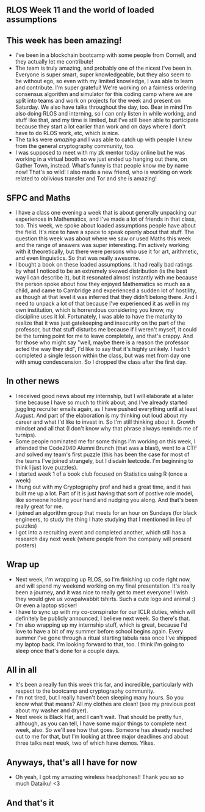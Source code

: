 ## RLOS Week 11 and the world of loaded assumptions

## This week has been amazing!
- I've been in a blockchain bootcamp with some people from Cornell, and they actually let me contribute!
- The team is truly amazing, and probably one of the nicest I've been in. Everyone is super smart, super knowledgeable, but they also seem to be 
without ego, so even with my limited knowledge, I was able to learn and contribute. I'm super grateful! We're working on a fairness ordering consensus algorithm
and simulator for this coding camp where we are split into teams and work on projects for the week and present on Saturday. We also have talks throughout the day,
too. Bear in mind I'm also doing RLOS and interning, so I can only listen in while working, and stuff like that, and my time is limited, but I've still been able
to participate because they start a lot earlier than work and on days where I don't have to do RLOS work, etc, which is nice.
- The talks were *amazing* and I was able to catch up with people I knew from the general cryptography community, too. 
- I was supposed to meet with my zk mentor today online but he was working in a virtual booth so we just ended up hanging out there, on Gather Town, instead.
What's funny is that people know me by name now! That's so wild! I also made a new friend, who is working on work related to oblivious transfer and Tor and she
is amazing!

## SFPC and Maths
- I have a class one evening a week that is about generally unpacking our experiences in Mathematics, and I've made a lot of friends in that class, too. This week,
we spoke about loaded assumptions people have about the field. It's nice to have a space to speak openly about that stuff. The question this week was about where
we saw or used Maths this week and the range of answers was super interesting. I'm actively working with it theoretically, but there were persons who use it for art,
arithmetic, and even linguistics. So that was really awesome.
- I bought a book on these loaded assumptions. It had really bad ratings by what I noticed to be an extremely skewed distribution (is the best way I can describe it),
but it resonated almost instantly with me because the person spoke about how they enjoyed Mathematics so much as a child, and came to Cambridge and experienced a 
sudden lot of hostility, as though at that level it was inferred that they didn't belong there. And I need to unpack a lot of that because I've experienced it as
well in my own institution, which is horrendous considering you know, my discipline uses it lol. Fortunately, I was able to have the maturity to realize that it 
was just gatekeeping and insecurity on the part of the professor, but that stuff disturbs me because if I weren't myself, it could be the turning point for me to
leave completely, and that's crappy. And for those who might say "well, maybe there is a reason the professor acted the way they did", I'd like to say that it's 
highly unlikely. I hadn't completed a single lesson within the class, but was met from day one with smug condescension. So I dropped the class after the first day.

## In other news
- I received good news about my internship, but I will elaborate at a later time because I have so much to think about, and I've already started juggling recruiter
emails again, as I have pushed everything until at least August. And part of the elaboration is my thinking out loud about my career and what I'd like to invest in.
So I'm still thinking about it. Growth mindset and all that (I don't know why that phrase always reminds me of turnips).
- Some people nominated me for some things I'm working on this week, I attended the Code2040 Alumni Brunch (that was a blast), went to a CTF and solved my team's
first puzzle (this has been the case for most of the teams I've joined strangely, but I disdain leetcode. I'm beginning to think I just love puzzles).
- I started week 1 of a book club focused on Statistics using R (once a week)
- I hung out with my Cryptography prof and had a great time, and it has built me up a lot. Part of it is just having that sort of postive role model, like someone
holding your hand and nudging you along. And that's been really great for me.
- I joined an algorithm group that meets for an hour on Sundays (for black engineers, to study the thing I hate studying that I mentioned in lieu of puzzles)
- I got into a recruiting event and completed another, which still has a research day next week (where people from the company will present posters)

## Wrap up
- Next week, I'm wrapping up RLOS, so I'm finishing up code right now, and will spend my weekend working on my final presentation. It's really been a journey,
and it was nice to really get to meet everyone! I wish they would give us vowpalwabbit tshirts. Such a cute logo and animal :) Or even a laptop sticker!
- I have to sync up with my co-conspirator for our ICLR duties, which will definitely be publicly announced, I believe next week. So there's that. 
- I'm also wrapping up my internship stuff, which is great, because I'd love to have a bit of my summer before school begins again. Every summer I've gone
through a ritual starting tabula rasa once I've shipped my laptop back. I'm looking forward to that, too. I think I'm going to sleep once that's done for a couple
days.

## All in all
- It's been a really fun this week this far, and incredible, particularly with respect to the bootcamp and cryptography community. 
- I'm not tired, but I really haven't been sleeping many hours. So you know what that means? All my clothes are clean! (see my previous post about my washer and dryer).
- Next week is Black Hat, and I can't wait. That should be pretty fun, although, as you can tell, I have some major things to complete next week, also. So we'll
see how that goes. Someone has already reached out to me for that, but I'm looking at three major deadlines and about three talks next week, two of which have demos. Yikes.

## Anyways, that's all I have for now
- Oh yeah, I got my amazing wireless headphones!! Thank you so so much Dataiku! <3

## And that's it




